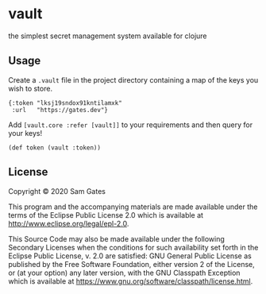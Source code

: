 # vault

the simplest secret management system available for clojure

## Usage

Create a `.vault` file in the project directory containing a map of the keys you wish to store.

```
{:token "lksj19sndox91kntilamxk"
 :url   "https://gates.dev"}
```

Add `[vault.core :refer [vault]]` to your requirements and then query for your keys!

```
(def token (vault :token))
```

## License

Copyright © 2020 Sam Gates

This program and the accompanying materials are made available under the
terms of the Eclipse Public License 2.0 which is available at
http://www.eclipse.org/legal/epl-2.0.

This Source Code may also be made available under the following Secondary
Licenses when the conditions for such availability set forth in the Eclipse
Public License, v. 2.0 are satisfied: GNU General Public License as published by
the Free Software Foundation, either version 2 of the License, or (at your
option) any later version, with the GNU Classpath Exception which is available
at https://www.gnu.org/software/classpath/license.html.
